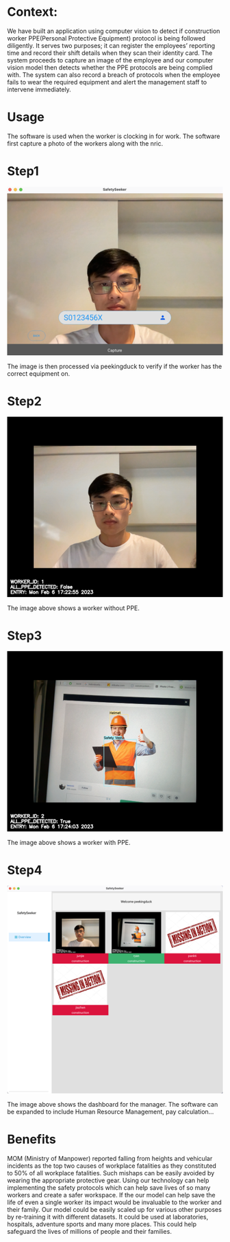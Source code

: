 # **Context**:
We have built an application using computer vision to detect if construction worker PPE(Personal Protective Equipment) protocol is being followed diligently. It serves two purposes; it can register the employees’ reporting time and record their shift details when they scan their identity card. The system proceeds to capture an image of the employee and our computer vision model then detects whether the PPE protocols are being complied with. The system can also record a breach of protocols when the employee fails to wear the required equipment and alert the management staff to intervene immediately.

# **Usage**
The software is used when the worker is clocking in for work. The software first capture a photo of the workers along with the nric.

# **Step1**
![Alt text](assets/imgs/user_camera.png?raw=true "Photo capture page")

The image is then processed via peekingduck to verify if the worker has the correct equipment on.

# **Step2**
![Alt text](.tmp/20230206/S0123456X.png?raw=true "Photo of worker without ppe")

The image above shows a worker without PPE.

# **Step3**
![Alt text](.tmp/20230206/S1234567X.png?raw=true "Photo of worker with ppe")

The image above shows a worker with PPE.

# **Step4**
![Alt text](assets/imgs/demo1.png?raw=true "Dashboard for the manager")

The image above shows the dashboard for the manager. The software can be expanded to include Human Resource Management, pay calculation...


# **Benefits**
MOM (Ministry of Manpower) reported falling from heights and vehicular incidents as the top two causes of workplace fatalities as they constituted to 50% of all workplace fatalities. Such mishaps can be easily avoided by wearing the appropriate protective gear. Using our technology can help implementing the safety protocols which can help save lives of so many workers and create a safer workspace. If the our model can help save the life of even a single worker its impact would be invaluable to the worker and their family. Our model could be easily scaled up for various other purposes by re-training it with different datasets. It could be used at laboratories, hospitals, adventure sports and many more places. This could help safeguard the lives of millions of people and their families.

